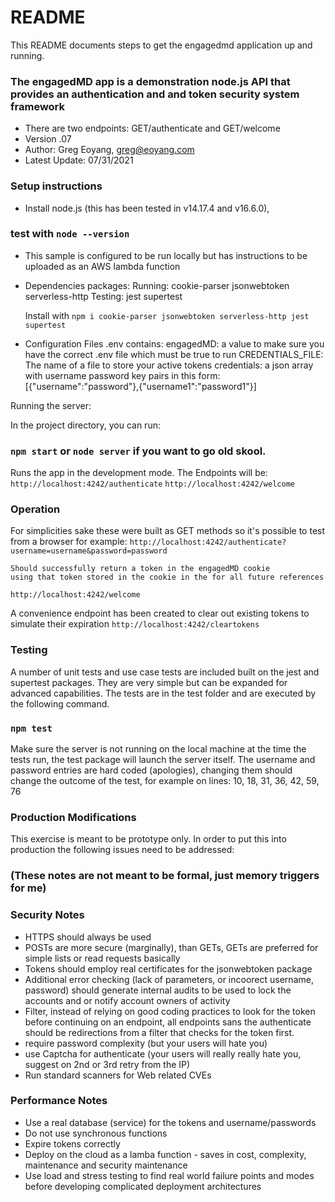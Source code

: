 
# README #

This README documents steps to get the engagedmd application up and running.

### The engagedMD app is a demonstration node.js API that provides an authentication and and token security system framework ###

* There are two endpoints:  GET/authenticate and GET/welcome
* Version .07 
* Author: Greg Eoyang, greg@eoyang.com
* Latest Update: 07/31/2021

### Setup instructions ###

* Install node.js (this has been tested in v14.17.4 and v16.6.0), 
### test with `node --version`
* This sample is configured to be run locally but has instructions to be uploaded as an AWS lambda function
* Dependencies packages:
    Running:
        cookie-parser
        jsonwebtoken
        serverless-http
    Testing:
        jest
        supertest
        
    Install with `npm i cookie-parser jsonwebtoken serverless-http jest supertest`


* Configuration Files
    .env contains:
        engagedMD: a value to make sure you have the correct .env file which must be true to run
        CREDENTIALS_FILE:  The name of a file to store your active tokens
        credentials: a json array with  username password key pairs in this form: 
                        [{"username":"password"},{"username1":"password1"}]

Running the server:

In the project directory, you can run:

### `npm start` or `node server` if you want to go old skool.

Runs the app in the development mode.
The Endpoints will be: 
    `http://localhost:4242/authenticate`
    `http://localhost:4242/welcome`

### Operation

For simplicities sake these were built as GET methods so it's possible to test from a browser for example:
    `http://localhost:4242/authenticate?username=username&password=password`

    Should successfully return a token in the engagedMD cookie
    using that token stored in the cookie in the for all future references
   `http://localhost:4242/welcome`

A convenience endpoint has been created to clear out existing tokens to simulate their expiration
    `http://localhost:4242/cleartokens`

###  Testing
A number of unit tests and use case tests are included built on the jest and supertest packages.  They are very simple but can be expanded for advanced capabilities.  The tests are in the test folder and are executed by the following command.

### `npm test`

Make sure the server is not running on the local machine at the time the tests run, the test package will launch the server itself.  The username and password entries are hard coded (apologies), changing them should change the outcome of the test, for example on lines: 10, 18, 31, 36, 42, 59, 76

### Production Modifications
This exercise is meant to be prototype only.  In order to put this into production the following issues need to be addressed:

### (These notes are not meant to be formal, just memory triggers for me)
### Security Notes 
*    HTTPS should always be used
*    POSTs are more secure (marginally), than GETs, GETs are preferred for simple lists or read requests basically
*    Tokens should employ real certificates for the jsonwebtoken package
*    Additional error checking (lack of parameters, or incoorect username, password) should generate internal audits to be used to lock the accounts and or notify account owners of activity
*    Filter, instead of relying on good coding practices to look for the token before continuing on an endpoint, all endpoints sans the authenticate should be redirections from a filter that checks for the token first.
*    require password complexity (but your users will hate you)
*    use Captcha for authenticate (your users will really really hate you, suggest on 2nd or 3rd retry from the IP)
*    Run standard scanners for Web related CVEs

### Performance Notes
*    Use a real database (service) for the tokens and username/passwords
*    Do not use synchronous functions
*    Expire tokens correctly
*    Deploy on the cloud as a lamba function - saves in cost, complexity, maintenance and security maintenance
*    Use load and stress testing to find real world failure points and modes before developing complicated deployment architectures

